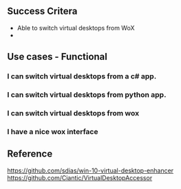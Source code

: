 ## Success Critera

* Able to switch virtual desktops from WoX
*

## Use cases - Functional

### I can switch virtual desktops from a c# app.
### I can switch virtual desktops from python app.
### I can switch virtual desktops from wox
### I have a nice wox interface

## Reference

https://github.com/sdias/win-10-virtual-desktop-enhancer
https://github.com/Ciantic/VirtualDesktopAccessor
